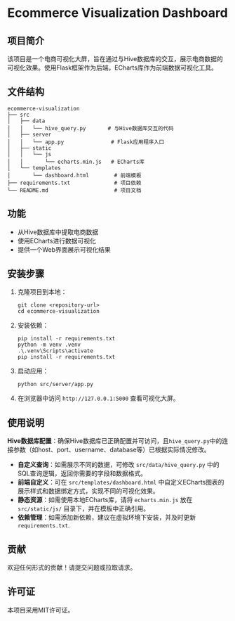 # Ecommerce Visualization Dashboard

## 项目简介
该项目是一个电商可视化大屏，旨在通过与Hive数据库的交互，展示电商数据的可视化效果。使用Flask框架作为后端，ECharts库作为前端数据可视化工具。

## 文件结构
```
ecommerce-visualization
├── src
│   ├── data
│   │   └── hive_query.py       # 与Hive数据库交互的代码
│   ├── server
│   │   └── app.py               # Flask应用程序入口
│   ├── static
│   │   └── js
│   │       └── echarts.min.js   # ECharts库
│   └── templates
│       └── dashboard.html        # 前端模板
├── requirements.txt              # 项目依赖
└── README.md                     # 项目文档
```

## 功能
- 从Hive数据库中提取电商数据
- 使用ECharts进行数据可视化
- 提供一个Web界面展示可视化结果

## 安装步骤
1. 克隆项目到本地：
   ```
   git clone <repository-url>
   cd ecommerce-visualization
   ```

2. 安装依赖：
   ```
   pip install -r requirements.txt
   python -m venv .venv
   .\.venv\Scripts\activate
   pip install -r requirements.txt
   ```

3. 启动应用：
   ```
   python src/server/app.py
   ```

4. 在浏览器中访问 `http://127.0.0.1:5000` 查看可视化大屏。

## 使用说明
 **Hive数据库配置**：确保Hive数据库已正确配置并可访问，且`hive_query.py`中的连接参数（如host、port、username、database等）已根据实际情况修改。
- **自定义查询**：如需展示不同的数据，可修改 `src/data/hive_query.py` 中的SQL查询逻辑，返回你需要的字段和数据格式。
- **前端自定义**：可在 `src/templates/dashboard.html` 中自定义ECharts图表的展示样式和数据绑定方式，实现不同的可视化效果。
- **静态资源**：如需使用本地ECharts库，请将 `echarts.min.js` 放在 `src/static/js/` 目录下，并在模板中正确引用。
- **依赖管理**：如需添加新依赖，建议在虚拟环境下安装，并及时更新 `requirements.txt`.

## 贡献
欢迎任何形式的贡献！请提交问题或拉取请求。

## 许可证
本项目采用MIT许可证。